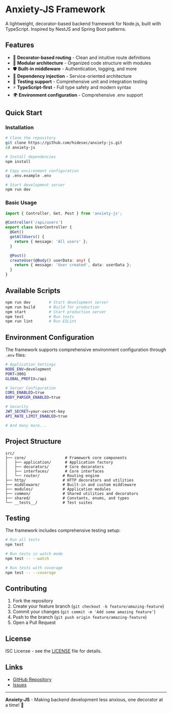 # Anxiety-JS Framework

A lightweight, decorator-based backend framework for Node.js, built with TypeScript. Inspired by NestJS and Spring Boot patterns.

## Features

- 🎯 **Decorator-based routing** - Clean and intuitive route definitions
- 🔧 **Modular architecture** - Organized code structure with modules
- 🛡️ **Built-in middleware** - Authentication, logging, and more
- 🔄 **Dependency injection** - Service-oriented architecture
- 🧪 **Testing support** - Comprehensive unit and integration testing
- ⚡ **TypeScript-first** - Full type safety and modern syntax
- 🌍 **Environment configuration** - Comprehensive .env support

## Quick Start

### Installation

```bash
# Clone the repository
git clone https://github.com/hidesec/anxiety-js.git
cd anxiety-js

# Install dependencies
npm install

# Copy environment configuration
cp .env.example .env

# Start development server
npm run dev
```

### Basic Usage

```typescript
import { Controller, Get, Post } from 'anxiety-js';

@Controller('/api/users')
export class UserController {
  @Get()
  getAllUsers() {
    return { message: 'All users' };
  }

  @Post()
  createUser(@Body() userData: any) {
    return { message: 'User created', data: userData };
  }
}
```

## Available Scripts

```bash
npm run dev        # Start development server
npm run build      # Build for production
npm start          # Start production server
npm test           # Run tests
npm run lint       # Run ESLint
```

## Environment Configuration

The framework supports comprehensive environment configuration through `.env` files:

```bash
# Application Settings
NODE_ENV=development
PORT=3001
GLOBAL_PREFIX=/api

# Server Configuration
CORS_ENABLED=true
BODY_PARSER_ENABLED=true

# Security
JWT_SECRET=your-secret-key
API_RATE_LIMIT_ENABLED=true

# And many more...
```

## Project Structure

```
src/
├── core/                 # Framework core components
│   ├── application/      # Application factory
│   ├── decorators/       # Core decorators
│   ├── interfaces/       # Core interfaces
│   └── router/          # Routing engine
├── http/                # HTTP decorators and utilities
├── middleware/          # Built-in and custom middleware
├── modules/             # Application modules
├── common/              # Shared utilities and decorators
├── shared/              # Constants, enums, and types
└── __tests__/           # Test suites
```

## Testing

The framework includes comprehensive testing setup:

```bash
# Run all tests
npm test

# Run tests in watch mode
npm test -- --watch

# Run tests with coverage
npm test -- --coverage
```

## Contributing

1. Fork the repository
2. Create your feature branch (`git checkout -b feature/amazing-feature`)
3. Commit your changes (`git commit -m 'Add some amazing feature'`)
4. Push to the branch (`git push origin feature/amazing-feature`)
5. Open a Pull Request

## License

ISC License - see the [LICENSE](LICENSE) file for details.

## Links

- [GitHub Repository](https://github.com/hidesec/anxiety-js)
- [Issues](https://github.com/hidesec/anxiety-js/issues)

---

**Anxiety-JS** - Making backend development less anxious, one decorator at a time! 🚀